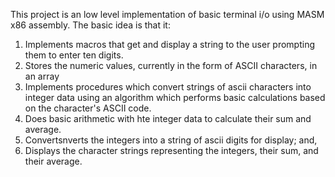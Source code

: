 This project is an low level implementation of basic terminal i/o using MASM x86 assembly. The basic idea is that it:

1. Implements macros that get and display a string to the user prompting them to enter ten digits.
2. Stores the numeric values, currently in the form of ASCII characters, in an array
3. Implements procedures which convert strings of ascii characters into integer data using an algorithm which performs basic calculations based on the character's ASCII code.
4. Does basic arithmetic with hte integer data to calculate their sum and average.
5. Convertsnverts the integers into a string of ascii digits for display; and,
6. Displays the character strings representing the integers, their sum, and their average.
